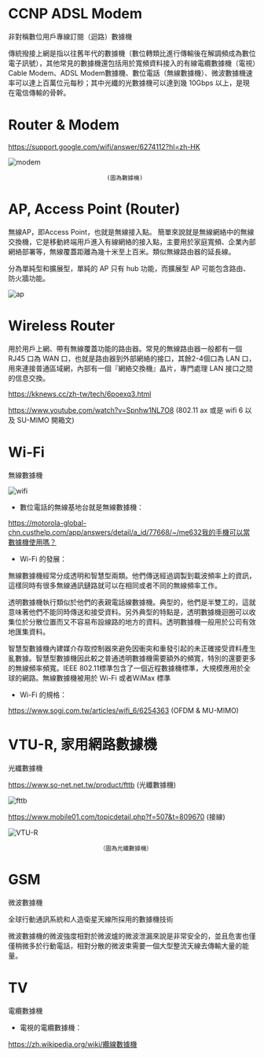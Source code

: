 # CCNP ADSL Modem
非對稱數位用戶專線訂閱（迴路）數據機

傳統撥接上網是指以往舊年代的數據機（數位轉類比進行傳輸後在解調頻成為數位電子訊號），其他常見的數據機還包括用於寬頻資料接入的有線電纜數據機（電視）Cable Modem、ADSL Modem數據機、數位電話（無線數據機）、微波數據機速率可以達上百萬位元每秒；其中光纖的光數據機可以達到幾 10Gbps 以上，是現在電信傳輸的骨幹。


# Router & Modem 

https://support.google.com/wifi/answer/6274112?hl=zh-HK


![modem](https://lh3.googleusercontent.com/UV-goaDOMUry0m8HdBmuYjc4LTd0AOPXNYR51uulIqcocOlsl9XGEYRx2idlQrqA2qTy=w700)


                                (圖為數據機)


# AP, Access Point (Router)

無線AP，即Access Point，也就是無線接入點。 簡單來說就是無線網絡中的無線交換機，它是移動終端用戶進入有線網絡的接入點，主要用於家庭寬頻、企業內部網絡部署等，無線覆蓋距離為幾十米至上百米。類似無線路由器的延長線。

分為單純型和擴展型，單純的 AP 只有 hub 功能，而擴展型 AP 可能包含路由、防火牆功能。

![ap](https://i2.kknews.cc/SIG=2970jqq/40160003sr1nq179665n.jpg)

# Wireless Router

用於用戶上網、帶有無線覆蓋功能的路由器。常見的無線路由器一般都有一個 RJ45 口為 WAN 口，也就是路由器到外部網絡的接口，其餘2-4個口為 LAN 口，用來連接普通區域網，內部有一個『網絡交換機』晶片，專門處理 LAN 接口之間的信息交換。

https://kknews.cc/zh-tw/tech/6poexq3.html

https://www.youtube.com/watch?v=Spnhw1NL7O8 (802.11 ax 或是 wifi 6 以及 SU-MIMO 開箱文)


# Wi-Fi

無線數據機

![wifi](https://d2lfcsub12kx0l.cloudfront.net/tw/article/img/202002/2020020313210385535_ExtraLargeSize-640x640.jpg)

* 數位電話的無線基地台就是無線數據機：

https://motorola-global-chn.custhelp.com/app/answers/detail/a_id/77668/~/me632我的手機可以當數據機使用嗎？

* Wi-Fi 的發展：

無線數據機經常分成透明和智慧型兩類。他們傳送經過調製到載波頻率上的資訊，這樣同時有很多無線通訊鏈路就可以在相同或者不同的無線頻率工作。

透明數據機執行類似於他們的表親電話線數據機。典型的，他們是半雙工的，這就意味著他們不能同時傳送和接受資料。另外典型的特點是，透明數據機迴圈可以收集位於分散位置而又不容易布設線路的地方的資料。透明數據機一般用於公司有效地匯集資料。

智慧型數據機內建媒介存取控制器來避免因衝突和重發引起的未正確接受資料產生亂數據。智慧型數據機因此較之普通透明數據機需要額外的頻寬，特別的還要更多的無線頻率頻寬。IEEE 802.11標準包含了一個近程數據機標準，大規模應用於全球的網路。無線數據機被用於 Wi-Fi 或者WiMax 標準

* Wi-Fi 的規格：

https://www.sogi.com.tw/articles/wifi_6/6254363 (OFDM & MU-MIMO)

# VTU-R, 家用網路數據機

光纖數據機

https://www.so-net.net.tw/product/fttb (光纖數據機)

![fttb](https://www.so-net.net.tw/rwd/images/product/hardware_fttbmodem.jpg)

https://www.mobile01.com/topicdetail.php?f=507&t=809670 (接線)


![VTU-R](https://www.so-net.net.tw/rwd/images/product/pic_fttb.jpg)

                              （圖為光纖數據機）

# GSM

微波數據機

全球行動通訊系統和人造衛星天線所採用的數據機技術

微波數據機的微波強度相對於微波爐的微波泄漏來說是非常安全的，並且危害也僅僅稍微多於行動電話，相對分散的微波束需要一個大型整流天線去傳輸大量的能量。


# TV

電纜數據機

* 電視的電纜數據機：

https://zh.wikipedia.org/wiki/纜線數據機



